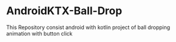 # AndroidKTX-Ball-Drop
This Repository consist android with kotlin project of ball dropping animation with button click
